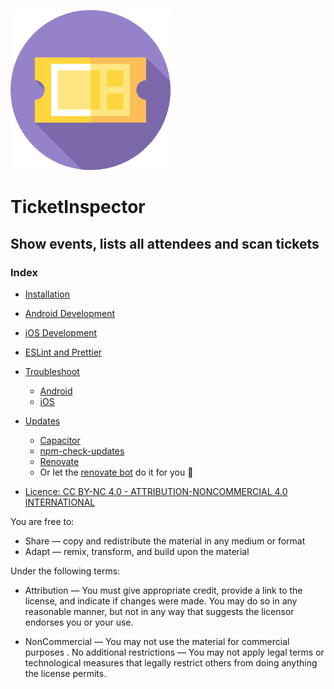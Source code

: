 ![TicketInspector Logo](assets/TicketInspector_icon.png)

# TicketInspector

## Show events, lists all attendees and scan tickets

### Index

- [Installation](./docs/01_installation.md)
- [Android Development](./docs/02_android.md)
- [iOS Development](./docs/03_ios.md)
- [ESLint and Prettier](./docs/07_linter.md)
- [Troubleshoot](./docs/05_troubleshoot.md)
    - [Android](./docs/05_troubleshoot.md#android)
    - [iOS](./docs/05_troubleshoot.md#ios)
- [Updates](./docs/06_updates.md)
    - [Capacitor](./docs/06_updates.md#capacitor)
    - [npm-check-updates](./docs/06_updates.md#npm-check-updates)
    - [Renovate](./docs/06_updates.md#renovate)
    - Or let the [renovate bot](https://github.com/apps/renovate) do it for you 🤖


- [Licence: CC BY-NC 4.0 - ATTRIBUTION-NONCOMMERCIAL 4.0 INTERNATIONAL](./LICENSE)

You are free to:

- Share — copy and redistribute the material in any medium or format
- Adapt — remix, transform, and build upon the material

Under the following terms:

- Attribution — You must give appropriate credit, provide a link to the license, and indicate if changes were made.
  You may do so in any reasonable manner, but not in any way that suggests the licensor endorses you or your use.

- NonCommercial — You may not use the material for commercial purposes .
  No additional restrictions — You may not apply legal terms or technological measures that legally restrict others from
  doing anything the license permits.